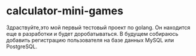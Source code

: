 # calculator-mini-games
Здраствуйте,это мой первый тестовый проект по golang. Он находится еще в разработки и будет доробатываться.
В будущем собираюсь добавить регистрацию пользователя на базе данных MySQL или PostgreSQL.
